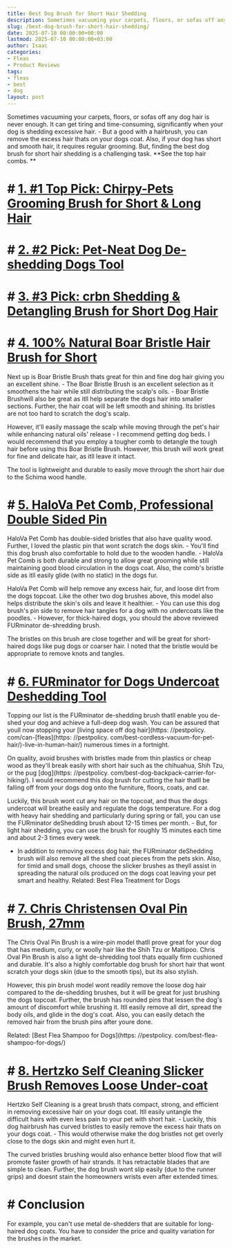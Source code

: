 ```yaml
---
title: Best Dog Brush for Short Hair Shedding
description: Sometimes vacuuming your carpets, floors, or sofas off any dog hair is never enough. It can get tiring and time-consuming, significantly when your dog is...
slug: /best-dog-brush-for-short-hair-shedding/
date: 2025-07-10 00:00:00+00:00
lastmod: 2025-07-10 00:00:00+03:00
author: Isaac
categories:
- Fleas
- Product Reviews
tags:
- fleas
- best
- dog
layout: post
---
```


Sometimes vacuuming your carpets, floors, or sofas off any dog hair is never enough. It can get tiring and time-consuming, significantly when your dog is shedding excessive hair. - But a good with a hairbrush, you can remove the excess hair thats on your dogs coat. Also, if your dog has short and smooth hair, it requires regular grooming. But, finding the best dog brush for short hair shedding is a challenging task. **See the top hair combs. **

# # [1. #1 Top Pick: Chirpy-Pets Grooming Brush for Short & Long Hair](https://www.amazon.com/dp/B0178VW3PS/?tag=p-policy-20)

# # [2. #2 Pick: Pet-Neat Dog De-shedding Dogs Tool](https://www.amazon.com/dp/B01M5DS0Z7/?tag=p-policy-20)

# # [3. #3 Pick: crbn Shedding & Detangling Brush for Short Dog Hair](https://www.amazon.com/dp/B08C1LFPY4/?tag=p-policy-20)

# # [4. 100% Natural Boar Bristle Hair Brush for Short](https://www.amazon.com/dp/B00WNGH08O/?tag=p-policy-20)

Next up is Boar Bristle Brush thats great for thin and fine dog hair giving you an excellent shine. - The Boar Bristle Brush is an excellent selection as it smoothens the hair while still distributing the scalp's oils. - Boar Bristle Brushwill also be great as itll help separate the dogs hair into smaller sections. Further, the hair coat will be left smooth and shining. Its bristles are not too hard to scratch the dog's scalp.

However, it'll easily massage the scalp while moving through the pet's hair while enhancing natural oils' release - I recommend getting dog beds. I would recommend that you employ a tougher comb to detangle the tough hair before using this Boar Bristle Brush. However, this brush will work great for fine and delicate hair, as itll leave it intact.

The tool is lightweight and durable to easily move through the short hair due to the Schima wood handle.

# # [5. HaloVa Pet Comb, Professional Double Sided Pin](https://www.amazon.com/dp/B074M6BVJQ/?tag=p-policy-20)

HaloVa Pet Comb has double-sided bristles that also have quality wood. Further, I loved the plastic pin that wont scratch the dogs skin. - You'll find this dog brush also comfortable to hold due to the wooden handle. - HaloVa Pet Comb is both durable and strong to allow great grooming while still maintaining good blood circulation in the dogs coat. Also, the comb's bristle side as itll easily glide (with no static) in the dogs fur.

HaloVa Pet Comb will help remove any excess hair, fur, and loose dirt from the dogs topcoat. Like the other two dog brushes above, this model also helps distribute the skin's oils and leave it healthier. - You can use this dog brush's pin side to remove hair tangles for a dog with no undercoats like the poodles. - However, for thick-haired dogs, you should the above reviewed FURminator de-shredding brush.

The bristles on this brush are close together and will be great for short-haired dogs like pug dogs or coarser hair. I noted that the bristle would be appropriate to remove knots and tangles.

# # [6. FURminator for Dogs Undercoat Deshedding Tool](https://www.amazon.com/dp/B0040QW33W/?tag=p-policy-20)

Topping our list is the FURminator de-shedding brush thatll enable you de-shed your dog and achieve a full-deep dog wash. You can be assured that youll now stopping your [living space off dog hair](https: //pestpolicy. com/can-[fleas](https: //pestpolicy. com/best-cordless-vacuum-for-pet-hair/)-live-in-human-hair/) numerous times in a fortnight.

On quality, avoid brushes with bristles made from thin plastics or cheap wood as they'll break easily with short hair such as the chihuahua, Shih Tzu, or the pug [dog](https: //pestpolicy. com/best-dog-backpack-carrier-for-hiking/). I would recommend this dog brush for cutting the hair thatll be falling off from your dogs dog onto the furniture, floors, coats, and car.

Luckily, this brush wont cut any hair on the topcoat, and thus the dogs undercoat will breathe easily and regulate the dogs temperature. For a dog with heavy hair shedding and particularly during spring or fall, you can use the FURminator deShedding brush about 12-15 times per month. - But, for light hair shedding, you can use the brush for roughly 15 minutes each time and about 2-3 times every week.

- In addition to removing excess dog hair, the FURminator deShedding brush will also remove all the shed coat pieces from the pets skin. Also, for timid and small dogs, choose the slicker brushes as theyll assist in spreading the natural oils produced on the dogs coat leaving your pet smart and healthy. Related: Best Flea Treatment for Dogs

# # [7. Chris Christensen Oval Pin Brush, 27mm](https://www.amazon.com/dp/B000ES6DJ0/?tag=p-policy-20)

The Chris Oval Pin Brush is a wire-pin model thatll prove great for your dog that has medium, curly, or woolly hair like the Shih Tzu or Maltipoo. Chris Oval Pin Brush is also a light de-shredding tool thats equally firm cushioned and durable. It's also a highly comfortable dog brush for short hair that wont scratch your dogs skin (due to the smooth tips), but its also stylish.

However, this pin brush model wont readily remove the loose dog hair compared to the de-shedding brushes, but it will be great for just brushing the dogs topcoat. Further, the brush has rounded pins that lessen the dog's amount of discomfort while brushing it. Itll easily remove all dirt, spread the body oils, and glide in the dog's coat. Also, you can easily detach the removed hair from the brush pins after youre done.

Related: [Best Flea Shampoo for Dogs](https: //pestpolicy. com/best-flea-shampoo-for-dogs/)

# # [8. Hertzko Self Cleaning Slicker Brush  Removes Loose Under-coat](https://www.amazon.com/dp/B00ZGPI3OY/?tag=p-policy-20)

Hertzko Self Cleaning is a great brush thats compact, strong, and efficient in removing excessive hair on your dogs coat. Itll easily untangle the difficult hairs with even less pain to your pet with short hair. - Luckily, this dog hairbrush has curved bristles to easily remove the excess hair thats on your dogs coat. - This would otherwise make the dog bristles not get overly close to the dogs skin and might even hurt it.

The curved bristles brushing would also enhance better blood flow that will promote faster growth of hair strands. It has retractable blades that are simple to clean. Further, the dog brush wont slip easily (due to the runner grips) and doesnt stain the homeowners wrists even after extended times.

# # Conclusion

For example, you can't use metal de-shedders that are suitable for long-haired dog coats. You have to consider the price and quality variation for the brushes in the market.
